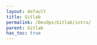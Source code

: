 ```yaml
---
layout: default
title: Gitlab
permalink: /DevOps/Gitlab/intro/
parent: Gitlab
has_toc: true
---
```

